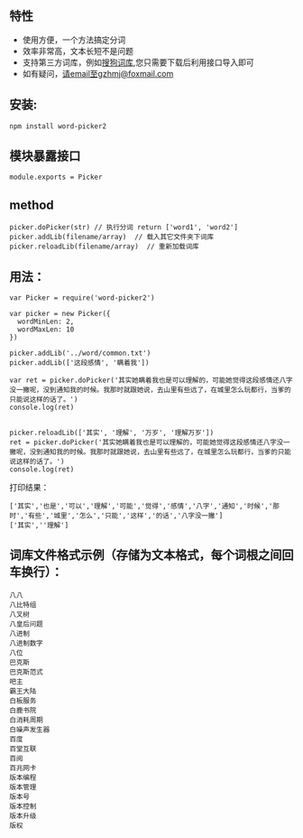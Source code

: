 ## 特性
* 使用方便，一个方法搞定分词
* 效率非常高，文本长短不是问题
* 支持第三方词库，例如[搜狗词库](http://pinyin.sogou.com/dict/download_txt.php?id=11640),您只需要下载后利用接口导入即可
* 如有疑问，请email至gzhmj@foxmail.com

## 安装:
	npm install word-picker2

## 模块暴露接口
    module.exports = Picker

## method
    picker.doPicker(str) // 执行分词 return ['word1', 'word2']
    picker.addLib(filename/array)  // 载入其它文件夹下词库
    picker.reloadLib(filename/array)  // 重新加载词库


## 用法：
    var Picker = require('word-picker2')

    var picker = new Picker({
      wordMinLen: 2,
      wordMaxLen: 10
    })

    picker.addLib('../word/common.txt')
    picker.addLib(['这段感情', '瞒着我'])

    var ret = picker.doPicker('其实她瞒着我也是可以理解的，可能她觉得这段感情还八字没一撇呢，没到通知我的时候。我那时就跟她说，去山里有些远了，在城里怎么玩都行，当爹的只能说这样的话了。')
    console.log(ret)


    picker.reloadLib(['其实', '理解', '万岁', '理解万岁'])
    ret = picker.doPicker('其实她瞒着我也是可以理解的，可能她觉得这段感情还八字没一撇呢，没到通知我的时候。我那时就跟她说，去山里有些远了，在城里怎么玩都行，当爹的只能说这样的话了。')
    console.log(ret)

打印结果：

    ['其实','也是','可以','理解','可能','觉得','感情','八字','通知','时候','那时','有些','城里','怎么','只能','这样','的话','八字没一撇']
    ['其实',''理解']


## 词库文件格式示例（存储为文本格式，每个词根之间回车换行）：
    八八
    八比特组
    八叉树
    八皇后问题
    八进制
    八进制数字
    八位
    巴克斯
    巴克斯范式
    吧主
    霸王大陆
    白板服务
    白鹿书院
    白消耗周期
    白噪声发生器
    百度
    百堂互联
    百阅
    百兆网卡
    版本编程
    版本管理
    版本号
    版本控制
    版本升级
    版权

